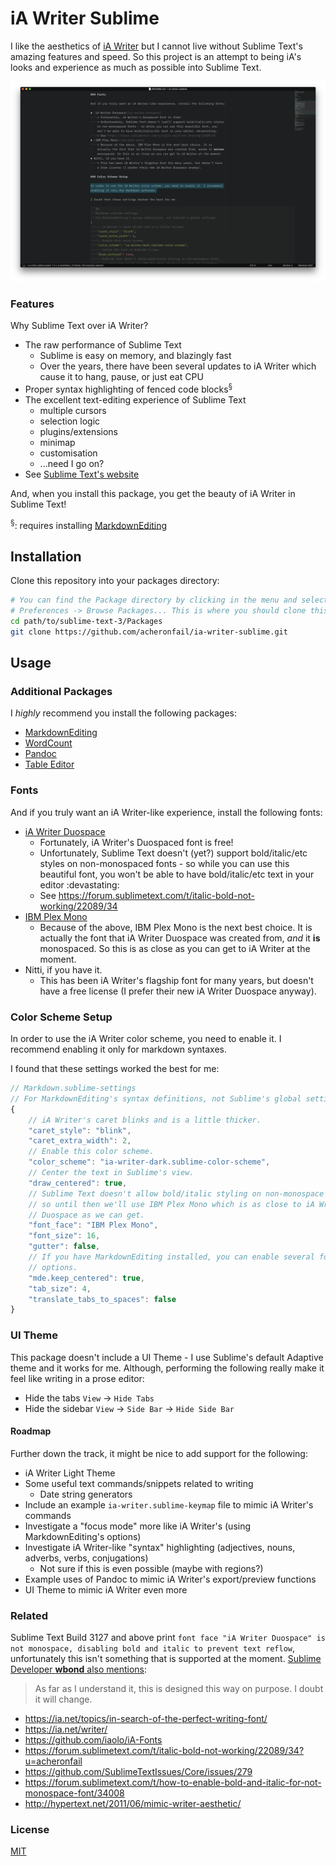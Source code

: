 # iA Writer Sublime

I like the aesthetics of [iA Writer][ia-writer] but I cannot live without Sublime Text's amazing features and speed. So this project is an attempt to being iA's looks and experience as much as possible into Sublime Text.

![screenshot](screenshots/1.png)

### Features

Why Sublime Text over iA Writer?

* The raw performance of Sublime Text
	- Sublime is easy on memory, and blazingly fast
	- Over the years, there have been several updates to iA Writer which cause it to hang, pause, or just eat CPU
* Proper syntax highlighting of fenced code blocks<sup>§</sup>
* The excellent text-editing experience of Sublime Text
	- multiple cursors
	- selection logic
	- plugins/extensions
	- minimap
	- customisation
	- ...need I go on?
* See [Sublime Text's website](https://www.sublimetext.com/)

And, when you install this package, you get the beauty of iA Writer in Sublime Text!

<sup>§</sup>: requires installing [MarkdownEditing][markdown-editing]

## Installation

Clone this repository into your packages directory:

```bash
# You can find the Package directory by clicking in the menu and selecting:
# Preferences -> Browse Packages... This is where you should clone this repo.
cd path/to/sublime-text-3/Packages
git clone https://github.com/acheronfail/ia-writer-sublime.git
```

## Usage

### Additional Packages

I *highly* recommend you install the following packages:

* [MarkdownEditing][markdown-editing]
* [WordCount][word-count]
* [Pandoc][pandoc]
* [Table Editor][table-editor]

### Fonts

And if you truly want an iA Writer-like experience, install the following fonts:

* [iA Writer Duospace][ia-writer-duospace]
	- Fortunately, iA Writer's Duospaced font is free!
	- Unfortunately, Sublime Text doesn't (yet?) support bold/italic/etc styles on non-monospaced fonts - so while you can use this beautiful font, you won't be able to have bold/italic/etc text in your editor :devastating:
	- See https://forum.sublimetext.com/t/italic-bold-not-working/22089/34
* [IBM Plex Mono][ibm-plex-mono]
	- Because of the above, IBM Plex Mono is the next best choice. It is actually the font that iA Writer Duospace was created from, *and* it **is** monospaced. So this is as close as you can get to iA Writer at the moment.
* Nitti, if you have it.
	- This has been iA Writer's flagship font for many years, but doesn't have a free license (I prefer their new iA Writer Duospace anyway).

### Color Scheme Setup

In order to use the iA Writer color scheme, you need to enable it. I recommend enabling it only for markdown syntaxes.

I found that these settings worked the best for me:

```js
// Markdown.sublime-settings
// For MarkdownEditing's syntax definitions, not Sublime's global settings.
{
	// iA Writer's caret blinks and is a little thicker.
	"caret_style": "blink",
	"caret_extra_width": 2,
	// Enable this color scheme.
	"color_scheme": "ia-writer-dark.sublime-color-scheme",
	// Center the text in Sublime's view.
	"draw_centered": true,
	// Sublime Text doesn't allow bold/italic styling on non-monospace fonts,
	// so until then we'll use IBM Plex Mono which is as close to iA Writer
	// Duospace as we can get.
	"font_face": "IBM Plex Mono",
	"font_size": 16,
	"gutter": false,
	// If you have MarkdownEditing installed, you can enable several focus-like
	// options.
	"mde.keep_centered": true,
	"tab_size": 4,
	"translate_tabs_to_spaces": false
}
```

### UI Theme

This package doesn't include a UI Theme - I use Sublime's default Adaptive theme and it works for me. Although, performing the following really make it feel like writing in a prose editor:

* Hide the tabs `View` -> `Hide Tabs`
* Hide the sidebar `View` -> `Side Bar` -> `Hide Side Bar`

#### Roadmap

Further down the track, it might be nice to add support for the following:

* iA Writer Light Theme
* Some useful text commands/snippets related to writing
	- Date string generators
* Include an example `ia-writer.sublime-keymap` file to mimic iA Writer's commands
* Investigate a "focus mode" more like iA Writer's (using MarkdownEditing's options)
* Investigate iA Writer-like "syntax" highlighting (adjectives, nouns, adverbs, verbs, conjugations)
	- Not sure if this is even possible (maybe with regions?)
* Example uses of Pandoc to mimic iA Writer's export/preview functions
* UI Theme to mimic iA Writer even more

### Related

Sublime Text Build 3127 and above print `font face "iA Writer Duospace" is not monospace, disabling bold and italic to prevent text reflow`, unfortunately this isn't something that is supported at the moment. [Sublime Developer **wbond** also mentions](https://forum.sublimetext.com/t/proportional-fonts-lose-italic-bold-syntax-highlighting/10245/10?u=acheronfail):

> As far as I understand it, this is designed this way on purpose. I doubt it will change.

* https://ia.net/topics/in-search-of-the-perfect-writing-font/
* https://ia.net/writer/
* https://github.com/iaolo/iA-Fonts
* https://forum.sublimetext.com/t/italic-bold-not-working/22089/34?u=acheronfail
* https://github.com/SublimeTextIssues/Core/issues/279
* https://forum.sublimetext.com/t/how-to-enable-bold-and-italic-for-not-monospace-font/34008
* http://hypertext.net/2011/06/mimic-writer-aesthetic/

### License

[MIT](./LICENSE)

[ia-writer]: https://www.google.com.au/search?q=ia+writer&ie=utf-8&oe=utf-8&client=firefox-b-ab&gfe_rd=cr&dcr=0&ei=YK-jWsKyJdHN8gfstJmoDA
[markdown-editing]: https://github.com/SublimeText-Markdown/MarkdownEditing
[table-editor]: https://github.com/vkocubinsky/SublimeTableEditor
[word-count]: https://github.com/titoBouzout/WordCount
[pandoc]: https://github.com/tbfisher/sublimetext-Pandoc
[ia-writer-duospace]: https://github.com/iaolo/iA-Fonts
[ibm-plex-mono]: https://github.com/IBM/plex
